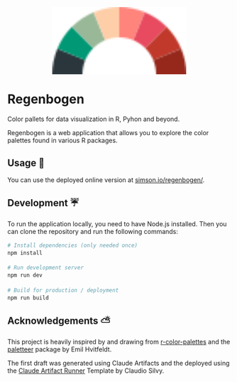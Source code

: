 <p align="center">
  <img alt="The Regenbogen Logo" src="public/logo.svg" width="60%" align="center">
</p>

# Regenbogen

Color pallets for data visualization in R, Pyhon and beyond.

Regenbogen is a web application that allows you to explore the color palettes found in various R packages.

## Usage 🌈

You can use the deployed online version at [simson.io/regenbogen/](https://simson.io/regenbogen/).

## Development ☔️

To run the application locally, you need to have Node.js installed. Then you can clone the repository and run the following commands:

```bash
# Install dependencies (only needed once)
npm install

# Run development server
npm run dev

# Build for production / deployment
npm run build
```

## Acknowledgements ⛅️

This project is heavily inspired by and drawing from [r-color-palettes](https://emilhvitfeldt.github.io/r-color-palettes/) and the [paletteer](https://emilhvitfeldt.github.io/paletteer/) package by Emil Hvitfeldt.

The first draft was generated using Claude Artifacts and the deployed using the [Claude Artifact Runner](https://github.com/claudio-silva/claude-artifact-runner) Template by Claudio Silvy.
